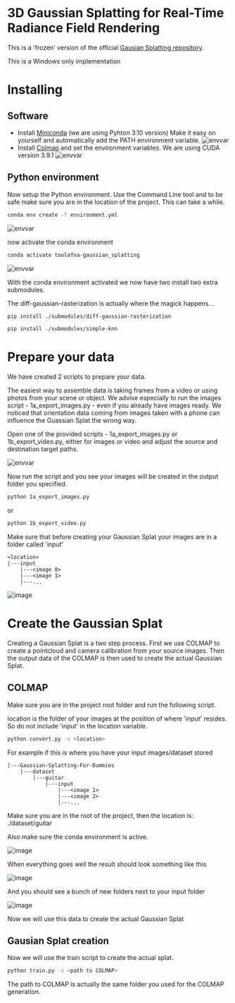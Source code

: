 # 3D Gaussian Splatting for Real-Time Radiance Field Rendering

This is a 'frozen' version of the official [Gausian Splatting repository](https://github.com/graphdeco-inria/gaussian-splatting).

This is a Windows only implementation

# Installing

## Software

- Install [Miniconda](https://repo.anaconda.com/miniconda/Miniconda3-py310_24.4.0-0-Windows-x86_64.exe) (we are using Pyhton 3.10 version) Make it easy on yourself and automatically add the PATH environment variable.
![envvar](https://raw.githubusercontent.com/tooldigital/StableDiffusionAPI/main/readme/conda.png) 
- Install [Colmap](https://github.com/colmap/colmap/releases/download/3.9.1/COLMAP-3.9.1-windows-cuda.zip) and set the environment variables. We are using CUDA version 3.9.1
![envvar](https://raw.githubusercontent.com/tooldigital/Gaussian-Splatting-For-Dummies/main/github_images/env_var.png)

## Python environment

Now setup the Python environment. Use the Command Line tool and to be safe make sure you are in the location of the project. This can take a while.

```bash
conda env create -f environment.yml
```
![envvar](https://raw.githubusercontent.com/tooldigital/Gaussian-Splatting-For-Dummies/main/github_images/cmd_1.png)

now activate the conda environment

```bash
conda activate toolofna-gaussian_splatting
```
![envvar](https://raw.githubusercontent.com/tooldigital/Gaussian-Splatting-For-Dummies/main/github_images/cmd_2.png)


With the conda environment activated we now have two install two extra submodules.

The diff-gaussian-rasterization is actually where the magick happens...
```bash
pip install ./submodules/diff-gaussian-rasterization
```

```bash
pip install ./submodules/simple-knn
```

# Prepare your data
We have created 2 scripts to prepare your data.

The easiest way to assemble data is taking frames from a video or using photos from your scene or object. We advise especially to run the images script - 1a_export_images.py - even if you already have images ready. We noticed that orientation data coming from images taken with a phone can influence the Guassian Splat the wrong way. 

Open one of the provided scripts - 1a_export_images.py or 1b_export_video.py, either for images or video and adjust the source and destination target paths.

![envvar](https://raw.githubusercontent.com/tooldigital/Gaussian-Splatting-For-Dummies/main/github_images/paths.png)

Now run the script and you see your images will be created in the output folder you specified.

```bash
python 1a_export_images.py
```
or 
```bash
python 1b_export_video.py
```

Make sure that before creating your Gaussian Splat your images are in a folder called 'input'

```
<location>
|---input
    |---<image 0>
    |---<image 1>
    |---...
```

![image](https://raw.githubusercontent.com/tooldigital/Gaussian-Splatting-For-Dummies/main/github_images/folder_structure.png)


# Create the Gaussian Splat

Creating a Gaussian Splat is a two step process. First we use COLMAP to create a pointcloud and camera calibration from your source images. 
Then the output data of the COLMAP is then used to create the actual Gaussian Splat.

## COLMAP

Make sure you are in the project root folder and run the following script. 

location is the folder of your images at the position of where 'input' resides. So do not include 'input' in the location variable. 

```bash
python convert.py -s <location>
```

For example if this is where you have your input images/dataset stored

```
|---Gaussian-Splatting-For-Dummies
    |---dataset
        |---guitar
            |---input
                |---<image 1>
                |---<image 2>
                |---...
```

Make sure you are in the root of the project, then the location is: ./dataset/guitar

Also make sure the conda environment is active.

![image](https://raw.githubusercontent.com/tooldigital/Gaussian-Splatting-For-Dummies/main/github_images/colmap_location.png)

When everything goes well the result should look something like this

![image](https://raw.githubusercontent.com/tooldigital/Gaussian-Splatting-For-Dummies/main/github_images/result.png)

And you should see a bunch of new folders next to your input folder

![image](https://raw.githubusercontent.com/tooldigital/Gaussian-Splatting-For-Dummies/main/github_images/folders_colmap_reult.png)

Now we will use this data to create the actual Gaussian Splat

## Gausian Splat creation

Now we will use the train script to create the actual splat.

```bash
python train.py -s <path to COLMAP>
```

The path to COLMAP is actually the same folder you used for the COLMAP generation.
